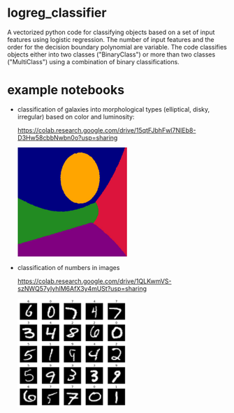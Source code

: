 # logreg_classifier

A vectorized python code for classifying objects based on a set of input features using logistic regression.
The number of input features and the order for the decision boundary polynomial are variable.
The code classifies objects either into two classes ("BinaryClass") or more than two classes ("MultiClass")
using a combination of binary classifications.

# example notebooks

- classification of galaxies into morphological types (elliptical, disky, irregular) based on color and luminosity:

  https://colab.research.google.com/drive/15qtFJbhFwl7NIEb8-D3Hw58cbbNwbn0o?usp=sharing
  
  <img src="decision_boundaries.png" width="250" height="250">

- classification of numbers in images

  https://colab.research.google.com/drive/1QLKwmVS-szNWQ57yIyhIM6AfX3y4mUSt?usp=sharing
  
  <img src="classify_numbers.png" width="250" height="250">
 
